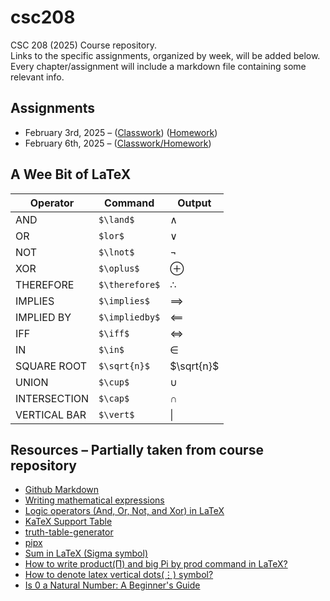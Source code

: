 # csc208
CSC 208 (2025) Course repository.  
Links to the specific assignments, organized by week, will be added below. Every chapter/assignment will include a markdown file containing some relevant info.  

## Assignments
- February 3rd, 2025 – ([Classwork](https://github.com/Arctursus12/csc208/blob/main/ch0_preliminaries/latex_experiments1.md)) ([Homework](https://github.com/Arctursus12/csc208/blob/main/ch0_preliminaries/WhatIsComputerScience.md))
- February 6th, 2025 – ([Classwork/Homework](https://github.com/Arctursus12/csc208/blob/main/ch0_preliminaries/ch0_notes.md))

## A Wee Bit of LaTeX

| Operator     | Command          | Output       |
|--------------|------------------|--------------|
| AND          | `$\land$`        | $\land$      |
| OR           | `$lor$`          | $\lor$       |
| NOT          | `$\lnot$`        | $\lnot$      |
| XOR          | `$\oplus$`       | $\oplus$     |
| THEREFORE    | `$\therefore$`   | $\therefore$ |
| IMPLIES      | `$\implies$`     | $\implies$   |
| IMPLIED BY   | `$\impliedby$`   | $\impliedby$ |
| IFF          | `$\iff$`         | $\iff$       |
| IN           | `$\in$`          | $\in$        |
| SQUARE ROOT  | `$\sqrt{n}$`     | $\sqrt{n}$   |
| UNION        | `$\cup$`         | $\cup$       |
| INTERSECTION | `$\cap$`         | $\cap$       |
| VERTICAL BAR | `$\vert$`        | $\vert$      |

## Resources – Partially taken from course repository

* [Github Markdown](https://github.com/mattcone/markdown-guide/tree/master)
* [Writing mathematical expressions](https://docs.github.com/en/get-started/writing-on-github/working-with-advanced-formatting/writing-mathematical-expressions)
* [Logic operators (And, Or, Not, and Xor) in LaTeX](https://latexdoc.com/logic-operators-in-latex/)
* [KaTeX Support Table](https://katex.org/docs/support_table.html)
* [truth-table-generator](https://pypi.org/project/truth-table-generator/)
* [pipx](https://github.com/pypa/pipx)
* [Sum in LaTeX (Sigma symbol)](https://latex-tutorial.com/sum-latex/)
* [How to write product(Π) and big Pi by prod command in LaTeX?](https://www.physicsread.com/use-of-product-notation-in-latex/)
* [How to denote latex vertical dots(⋮) symbol?](https://www.physicsread.com/latex-vertical-dots-symbol/)
* [Is 0 a Natural Number: A Beginner's Guide](https://www.storyofmathematics.com/is-0-a-natural-number/)
